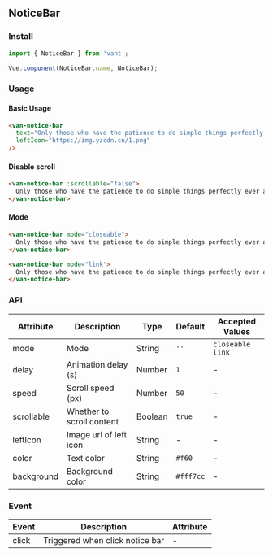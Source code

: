 ## NoticeBar

### Install
``` javascript
import { NoticeBar } from 'vant';

Vue.component(NoticeBar.name, NoticeBar);
```

### Usage

#### Basic Usage

```html
<van-notice-bar
  text="Only those who have the patience to do simple things perfectly ever acquire the skill to do difficult things easily."
  leftIcon="https://img.yzcdn.cn/1.png"
/>
```

#### Disable scroll

```html
<van-notice-bar :scrollable="false">
  Only those who have the patience to do simple things perfectly ever acquire the skill to do difficult things easily.
</van-notice-bar>
```

#### Mode

```html
<van-notice-bar mode="closeable">
  Only those who have the patience to do simple things perfectly ever acquire the skill to do difficult things easily.
</van-notice-bar>

<van-notice-bar mode="link">
  Only those who have the patience to do simple things perfectly ever acquire the skill to do difficult things easily.
</van-notice-bar>
```

### API

| Attribute | Description | Type | Default | Accepted Values |
|-----------|-----------|-----------|-------------|-------------|
| mode | Mode | String | `''` | `closeable` `link` |
| delay | Animation delay (s) | Number | `1` | - |
| speed | Scroll speed (px) | Number | `50` | - |
| scrollable | Whether to scroll content | Boolean | `true` | - |
| leftIcon | Image url of left icon | String | - | - |
| color | Text color | String | `#f60` | - |
| background | Background color | String | `#fff7cc` | - |


### Event

| Event | Description | Attribute |
|-----------|-----------|-----------|
| click | Triggered when click notice bar | - |
